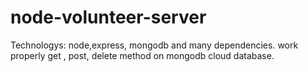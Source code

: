 # node-volunteer-server
Technologys: node,express, mongodb and many dependencies.
work properly get , post, delete method on mongodb cloud database.
